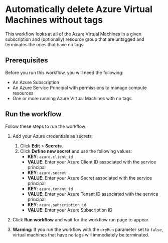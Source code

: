 # Automatically delete Azure Virtual Machines without tags

This workflow looks at all of the Azure Virtual Machines in a given subscription and (optionally) resource group that are untagged and terminates the ones that have no tags.

## Prerequisites

Before you run this workflow, you will need the following:
- An Azure Subscription
- An Azure Service Principal with permissions to manage compute resources
- One or more running Azure Virtual Machines with no tags. 

## Run the workflow

Follow these steps to run the workflow:
1. Add your Azure credentials as secrets:
   1. Click **Edit** > **Secrets**.
   2. Click **Define new secret** and use the following values:
      - **KEY**: `azure.client_id`
      - **VALUE**: Enter your Azure Client ID associated with the service principal
      - **KEY**: `azure.secret`
      - **VALUE**: Enter your Azure Secret associated with the service principal
      - **KEY**: `azure.tenant_id`
      - **VALUE**: Enter your Azure Tenant ID associated with the service principal 
      - **KEY**: `azure.subscription_id`
      - **VALUE**: Enter your Azure Subscription ID  

2. Click **Run workflow** and wait for the workflow run page to appear.
3. **Warning:** If you run the workflow with the `dryRun` parameter set to
   `false`, virtual machines that have no tags will immediately be terminated.
